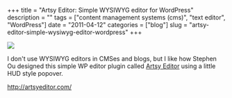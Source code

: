 +++
title = "Artsy Editor: Simple WYSIWYG editor for WordPress"
description = ""
tags = ["content management systems (cms)", "text editor", "WordPress"]
date = "2011-04-12"
categories = ["blog"]
slug = "artsy-editor-simple-wysiwyg-editor-wordpress"
+++



  <div class="notebook-screenshot"><a href="http://artsyeditor.com/"><img src="//media.konigi.com/bluga/wt4da48912e8bff_large.jpg"/></a></div><p>I don't use WYSIWYG editors in CMSes and blogs, but I like how Stephen Ou designed this simple WP editor plugin called <a href="http://artsyeditor.com/">Artsy Editor</a> using a little HUD style popover.</p>

    
  <a href="http://artsyeditor.com/">http://artsyeditor.com/</a>
